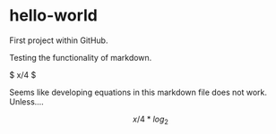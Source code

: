 # hello-world
First project within GitHub.

Testing the functionality of markdown.

$ x/4 $

Seems like developing equations in this markdown file does not work. Unless....

$$
x/4 * log_2
$$
